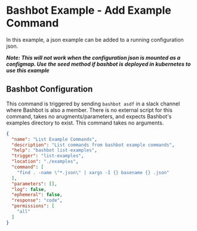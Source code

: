 # Bashbot Example - Add Example Command

In this example, a json example can be added to a running configuration json. 

***Note: This will not work when the configuration json is mounted as a configmap. Use the seed method if bashbot is deployed in kubernetes to use this example***

## Bashbot Configuration

This command is triggered by sending `bashbot asdf` in a slack channel where Bashbot is also a member. There is no external script for this command, takes no arugments/parameters, and expects Bashbot's examples directory to exist. This command takes no arguments.

```json
{
  "name": "List Example Commands",
  "description": "List commands from bashbot example commands",
  "help": "bashbot list-examples",
  "trigger": "list-examples",
  "location": "./examples",
  "command": [
    "find . -name \"*.json\" | xargs -I {} basename {} .json"
  ],
  "parameters": [],
  "log": false,
  "ephemeral": false,
  "response": "code",
  "permissions": [
    "all"
  ]
}
```